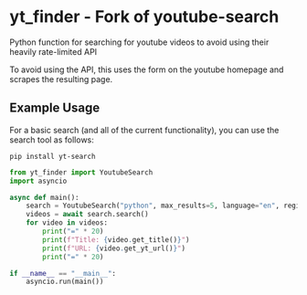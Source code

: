 # yt_finder - Fork of youtube-search

Python function for searching for youtube videos to avoid using their heavily rate-limited API

To avoid using the API, this uses the form on the youtube homepage and scrapes the resulting page.

## Example Usage

For a basic search (and all of the current functionality), you can use the search tool as follows:

```pip install yt-search```

```python
from yt_finder import YoutubeSearch
import asyncio

async def main():
    search = YoutubeSearch("python", max_results=5, language="en", region="US")
    videos = await search.search()
    for video in videos:
        print("=" * 20)
        print(f"Title: {video.get_title()}")
        print(f"URL: {video.get_yt_url()}")
        print("=" * 20)

if __name__ == "__main__":
    asyncio.run(main())
```
